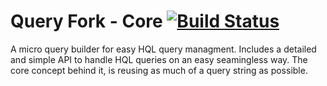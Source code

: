 # Query Fork - Core [![Build Status](https://travis-ci.org/dantebarba/queryfork-core.svg?branch=master)](https://travis-ci.org/dantebarba/queryfork-core)

A micro query builder for easy HQL query managment. Includes a detailed and simple API to handle
HQL queries on an easy seamingless way. The core concept behind it, is reusing as much of a query string as 
possible. 


